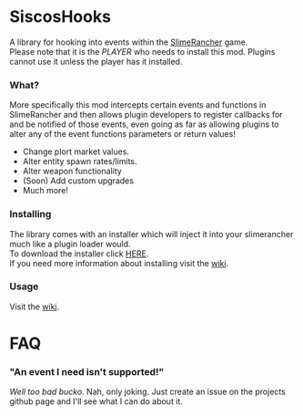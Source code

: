 # SiscosHooks
A library for hooking into events within the <a href="http://store.steampowered.com/app/433340/">SlimeRancher</a> game.  
Please note that it is the _PLAYER_ who needs to install this mod. Plugins cannot use it unless the player has it installed.  

### What?
More specifically this mod intercepts certain events and functions in SlimeRancher and then allows plugin developers to register callbacks for and be notified of those events, even going as far as allowing plugins to alter any of the event functions parameters or return values!  
<ul>
<li>Change plort market values.</li>
<li>Alter entity spawn rates/limits.</li>
<li>Alter weapon functionality</li>
<li>(Soon) Add custom upgrades</li>
<li>Much more!</li>
</ul>


### Installing
The library comes with an installer which will inject it into your slimerancher much like a plugin loader would.  
To download the installer click <a href="https://github.com/dsisco11/SiscosHooks/raw/master/Installer.zip">HERE</a>.  
If you need more information about installing visit the <a href="wiki">wiki</a>.

### Usage
Visit the <a href="wiki">wiki</a>.


# FAQ
### "An event I need isn't supported!"
_Well too bad bucko._
Nah, only joking. Just create an issue on the projects github page and I'll see what I can do about it.



